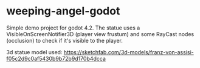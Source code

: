 # weeping-angel-godot
 
Simple demo project for godot 4.2.
The statue uses a VisibleOnScreenNotifier3D (player view frustum) and some RayCast nodes (occlusion) to check if it's visible to the player.

3d statue model used: https://sketchfab.com/3d-models/franz-von-assisi-f05c2d9c0af5430b9b72b9d170b4dcca
